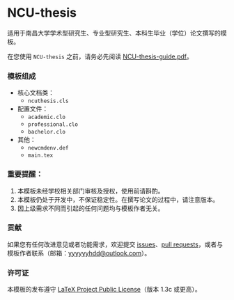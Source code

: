 # NCU-thesis
适用于南昌大学学术型研究生、专业型研究生、本科生毕业（学位）论文撰写的模板。

在您使用 `NCU-thesis` 之前，请务必先阅读 [NCU-thesis-guide.pdf](https://github.com/Jin-bao/NCU-thesis/releases/download/v0.1/NCU-thesis-guide.pdf)。

### 模板组成
- 核心文档类：
  - `ncuthesis.cls`
- 配置文件：
  - `academic.clo`
  - `professional.clo`
  - `bachelor.clo`
- 其他：
  - `newcmdenv.def`
  - `main.tex`

### 重要提醒：
1. 本模板未经学校相关部门审核及授权，使用前请斟酌。
2. 本模板仍处于开发中，不保证稳定性。在撰写论文的过程中，请注意版本。
3. 因上级需求不同而引起的任何问题均与模板作者无关。

### 贡献
如果您有任何改进意见或者功能需求，欢迎提交 [issues](https://github.com/Jin-bao/NCU-thesis/issues)、[pull requests](https://github.com/Jin-bao/NCU-thesis/pulls)，或者与模板作者联系（邮箱：yyyyyyhdd@outlook.com）。

### 许可证
本模板的发布遵守 [LaTeX Project Public License](http://www.latex-project.org/lppl.txt)（版本 1.3c 或更高）。
